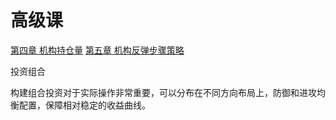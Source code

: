 # 高级课

[第四章 机构持仓量](ch4/index.md)
[第五章 机构反弹步骤策略](ch5/index.md)

投资组合

构建组合投资对于实际操作非常重要，可以分布在不同方向布局上，防御和进攻均衡配置，保障相对稳定的收益曲线。
